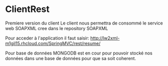# ClientRest
Premiere version du client 
Le client nous permettra de consommé le service web SOAPXML cree dans le repository SOAPXML

Pour acceder à l'application il faut saisir: http://lw2xml-m1gil15.rhcloud.com/SpringMVC/rest/resume/

Pour base de données MONGODB est en cour pour pouvoir stocké nos données dans une base de données pour que sa soit coherent.
